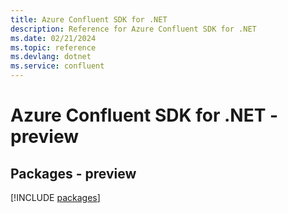 ```yaml
---
title: Azure Confluent SDK for .NET
description: Reference for Azure Confluent SDK for .NET
ms.date: 02/21/2024
ms.topic: reference
ms.devlang: dotnet
ms.service: confluent
---
```

# Azure Confluent SDK for .NET - preview
## Packages - preview
[!INCLUDE [packages](confluent-index.md)]